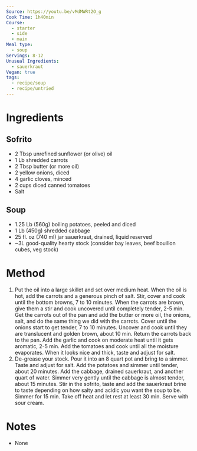 ```yaml
---
Source: https://youtu.be/vMdMWRt2O_g
Cook Time: 1h40min
Course:
  - starter
  - side
  - main
Meal type:
  - soup
Servings: 8-12
Unusual Ingredients:
  - sauerkraut
Vegan: true
tags:
  - recipe/soup
  - recipe/untried
---
```

# Ingredients

## Sofrito

- 2 Tbsp unrefined sunflower (or olive) oil
- 1 Lb shredded carrots
- 2 Tbsp butter (or more oil)
- 2 yellow onions, diced
- 4 garlic cloves, minced
- 2 cups diced canned tomatoes
- Salt

## Soup

- 1.25 Lb (560g) boiling potatoes, peeled and diced
- 1 Lb (450g) shredded cabbage
- 25 fl. oz (740 ml) jar sauerkraut, drained, liquid reserved
- ~3L good-quality hearty stock (consider bay leaves, beef bouillon cubes, veg stock)

# Method

1. Put the oil into a large skillet and set over medium heat. When the oil is hot, add the carrots and a generous pinch of salt. Stir, cover and cook until the bottom browns, 7 to 10 minutes. When the carrots are brown, give them a stir and cook uncovered until completely tender, 2-5 min. Get the carrots out of the pan and add the butter or more oil, the onions, salt, and do the same thing we did with the carrots. Cover until the onions start to get tender, 7 to 10 minutes. Uncover and cook until they are translucent and golden brown, about 10 min. Return the carrots back to the pan. Add the garlic and cook on moderate heat until it gets aromatic, 2-5 min. Add the tomatoes and cook until all the moisture evaporates. When it looks nice and thick, taste and adjust for salt.
2. De-grease your stock. Pour it into an 8 quart pot and bring to a simmer. Taste and adjust for salt. Add the potatoes and simmer until tender, about 20 minutes. Add the cabbage, drained sauerkraut, and another quart of water. Simmer very gently until the cabbage is almost tender, about 15 minutes. Stir in the sofrito, taste and add the sauerkraut brine to taste depending on how salty and acidic you want the soup to be. Simmer for 15 min. Take off heat and let rest at least 30 min. Serve with sour cream.

# Notes

- None